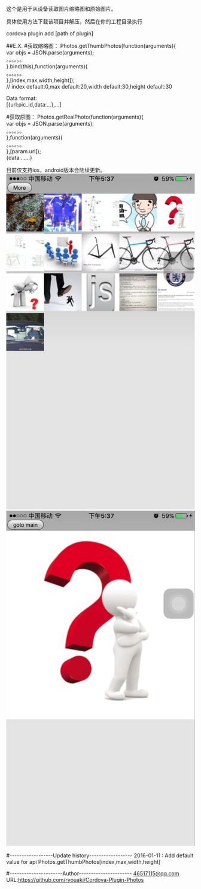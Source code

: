 这个是用于从设备读取图片缩略图和原始图片。

具体使用方法下载该项目并解压，然后在你的工程目录执行

cordova plugin add [path of plugin]

##E.X.
#获取缩略图：
Photos.getThumbPhotos(function(arguments){<br>
      var objs = JSON.parse(arguments);<br>
      。。。。。。<br>
    }.bind(this),function(arguments){<br>
      。。。。。。<br>
    },[index,max,width,height]); <br>
    // index default:0,max default:20,width default:30,height default:30<br>

Data format:<br>
[{url:pic_id,data:...},...]<br>

#获取原图：
Photos.getRealPhoto(function(arguments){<br>
      var objs = JSON.parse(arguments);<br>
      。。。。。。<br>
    },function(arguments){<br>
      。。。。。。<br>
    },[param.url]);<br>
{data:......}<br>

目前仅支持ios，android版本会陆续更新。
![image](https://github.com/ryouaki/Cordova-Plugin-Photos/blob/master/21B8E8ED5D4358FFBB5F5B7FD3C59D60.png)
![image](https://github.com/ryouaki/Cordova-Plugin-Photos/blob/master/2FEB64EF6D6D57AE001A15E5C06A21BE.png)

#------------------Update history------------------
2016-01-11 : Add default value for api Photos.getThumbPhotos[index,max,width,height]

#----------------------Author----------------------
46517115@qq.com
URL:https://github.com/ryouaki/Cordova-Plugin-Photos
